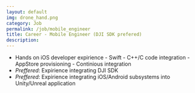 ```yaml
---
layout: default
img: drone_hand.png
category: Job
permalink: /job/mobile_engineer
title: Career - Mobile Engineer (DJI SDK prefered)
description: 
---
```


   - Hands on iOS developer expirience
    - Swift
    - C++/C code integration
    - AppStore provisioning
    - Continious integration
   - *Preffered*: Expirience integrating DJI SDK
   - *Preffered*: Expirience integrating iOS/Android subsystems into Unity/Unreal application
   

   